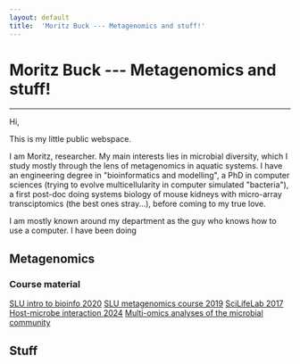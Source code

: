 ```yaml
---
layout: default
title:  'Moritz Buck --- Metagenomics and stuff!'
---
```



# Moritz Buck --- Metagenomics and stuff!
---

Hi,

This is my little public webspace.

I am Moritz, researcher. My main interests lies in microbial diversity, which I study mostly through the lens of metagenomics in aquatic systems. I have an engineering degree in "bioinformatics and modelling", a PhD in computer sciences (trying to evolve multicellularity in computer simulated "bacteria"), a first post-doc doing systems biology of mouse kidneys with micro-array transciptomics (the best ones stray...), before coming to my true love.

I am mostly known around my department as the guy who knows how to use a computer. I have been doing

## Metagenomics

### Course material

[SLU intro to bioinfo 2020](SLU_intro2bioinfo_2020/index.md)
[SLU metagenomics course 2019](SLU_basics_of_metagenomics_analysis_2019/index.md)
[SciLifeLab 2017](https://scilifelab.github.io/courses/Metagenomics/1711/)
[Host-microbe interaction 2024](HMI2024/)
[Multi-omics analyses of the microbial community](MultiOmics_2025/)


## Stuff

